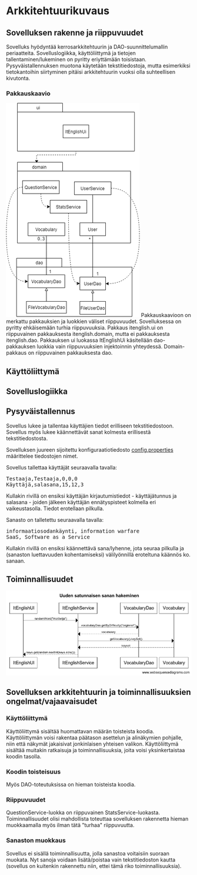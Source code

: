 # Arkkitehtuurikuvaus  

## Sovelluksen rakenne ja riippuvuudet

Sovelluks hyödyntää kerrosarkkitehtuurin ja DAO-suunnittelumallin periaatteita. Sovelluslogiikka, käyttöliittymä ja tietojen tallentaminen/lukeminen on pyritty eriyttämään toisistaan. Pysyväistallennuksen muotona käytetään tekstitiedostoja, mutta esimerkiksi tietokantoihin siirtyminen pitäisi arkkitehtuurin vuoksi olla suhteellisen kivutonta.
 
### Pakkauskaavio
<img src="https://github.com/tietotuomas/ot-harjoitustyo/blob/master/dokumentaatio/kuvat/UML-kaavio.png?raw=true">  
Pakkauskaavioon on merkattu pakkauksien ja luokkien väliset riippuvuudet. Sovelluksessa on pyritty ehkäisemään turhia riippuvuuksia. Pakkaus itenglish.ui on riippuvainen pakkauksesta itenglish.domain, mutta ei pakkauksesta itenglish.dao. Pakkauksen ui luokassa ItEnglishUi käsitellään dao-pakkauksen luokkia vain riippuvuuksien injektoinnin yhteydessä. Domain-pakkaus on riippuvainen pakkauksesta dao.

## Käyttöliittymä

## Sovelluslogiikka  

## Pysyväistallennus

Sovellus lukee ja tallentaa käyttäjien tiedot erilliseen tekstitiedostoon. Sovellus myös lukee käännettävät sanat kolmesta erillisestä tekstitiedostosta.

Sovelluksen juureen sijoitettu konfiguraatiotiedosto [config.properties](https://github.com/tietotuomas/ot-harjoitustyo/blob/master/ITEnglish/config.properties) määrittelee tiedostojen nimet.

Sovellus tallettaa käyttäjät seuraavalla tavalla:

<pre>
Testaaja,Testaaja,0,0,0
Käyttäjä,salasana,15,12,3
</pre>

Kullakin rivillä on ensiksi käyttäjän kirjautumistiedot - käyttäjätunnus ja salasana - joiden jälkeen käyttäjän ennätyspisteet kolmella eri vaikeustasolla. Tiedot erotellaan pilkulla.

Sanasto on talletettu seuraavalla tavalla:

<pre>
informaatiosodankäynti, information warfare 
SaaS, Software as a Service
</pre>

Kullakin rivillä on ensiksi käännettävä sana/lyhenne, jota seuraa pilkulla ja (sanaston luettavuuden kohentamiseksi) välilyönnillä eroteltuna käännös ko. sanaan.

## Toiminnallisuudet

<img src="https://github.com/tietotuomas/ot-harjoitustyo/blob/master/dokumentaatio/kuvat/Uuden%20satunnaisen%20sanan%20hakeminen.png?raw=true">  

## Sovelluksen arkkitehtuurin ja toiminnallisuuksien ongelmat/vajaavaisudet

### Käyttöliittymä
Käyttöliittymä sisältää huomattavan määrän toisteista koodia. Käyttöliittymän voisi rakentaa päätason asettelun ja alinäkymien pohjalle, niin että näkymät jakaisivat jonkinlaisen yhteisen valikon. Käyttöliittymä sisältää muitakin ratkaisuja ja toiminnallisuuksia, joita voisi yksinkertaistaa koodin tasolla.

### Koodin toisteisuus
Myös DAO-toteutuksissa on hieman toisteista koodia.

### Riippuvuudet
QuestionService-luokka on riippuvainen StatsService-luokasta. Toiminnallisuudet olisi mahdollista toteuttaa sovelluksen rakennetta hieman muokkaamalla myös ilman tätä "turhaa" riippuvuutta.

### Sanaston muokkaus
Sovellus ei sisällä toiminnallisuutta, jolla sanastoa voitaisiin suoraan muokata. Nyt sanoja voidaan lisätä/poistaa vain tekstitiedoston kautta (sovellus on kuitenkin rakennettu niin, ettei tämä riko toiminnallisuuksia).


